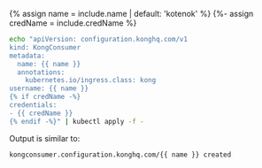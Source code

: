 {% assign name = include.name | default: 'kotenok' %}
{%- assign credName = include.credName %}
  ```bash
  echo "apiVersion: configuration.konghq.com/v1
  kind: KongConsumer
  metadata:
    name: {{ name }}
    annotations:
      kubernetes.io/ingress.class: kong
  username: {{ name }}
  {% if credName -%}
  credentials:
  - {{ credName }}
  {% endif -%}" | kubectl apply -f -
  ```
  Output is similar to:
  ```text
  kongconsumer.configuration.konghq.com/{{ name }} created
  ```
